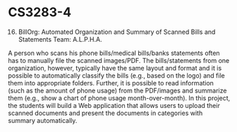# CS3283-4

16. BillOrg: Automated Organization and Summary of Scanned Bills and Statements
Team: A.L.P.H.A.

A person who scans his phone bills/medical bills/banks statements often has to manually file the scanned images/PDF. The bills/statements from one organization, however, typically have the same layout and format and it is possible to automatically classify the bills (e.g., based on the logo) and file them into appropriate folders. Further, it is possible to read information (such as the amount of phone usage) from the PDF/images and summarize them (e.g., show a chart of phone usage month-over-month). In this project, the students will build a Web application that allows users to upload their scanned documents and present the documents in categories with summary automatically.
